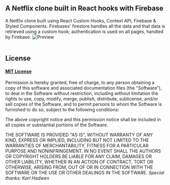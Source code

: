 ## A Netflix clone built in React hooks with Firebase 

A Netflix clone built using React Custom Hooks, Context API, Firebase & Styled Components. Firebases' firestore handles all the data and that data is retrieved using a custom hook; authentication is used on all pages, handled by Firebase.
![Preview](netflix-preview.png?raw=true)
<br />
<br />
## License

#### [MIT License](https://choosealicense.com/licenses/mit/)

Permission is hereby granted, free of charge, to any person obtaining a copy
of this software and associated documentation files (the "Software"), to deal
in the Software without restriction, including without limitation the rights
to use, copy, modify, merge, publish, distribute, sublicense, and/or sell
copies of the Software, and to permit persons to whom the Software is
furnished to do so, subject to the following conditions:

The above copyright notice and this permission notice shall be included in all
copies or substantial portions of the Software.

THE SOFTWARE IS PROVIDED "AS IS", WITHOUT WARRANTY OF ANY KIND, EXPRESS OR
IMPLIED, INCLUDING BUT NOT LIMITED TO THE WARRANTIES OF MERCHANTABILITY,
FITNESS FOR A PARTICULAR PURPOSE AND NONINFRINGEMENT. IN NO EVENT SHALL THE
AUTHORS OR COPYRIGHT HOLDERS BE LIABLE FOR ANY CLAIM, DAMAGES OR OTHER
LIABILITY, WHETHER IN AN ACTION OF CONTRACT, TORT OR OTHERWISE, ARISING FROM,
OUT OF OR IN CONNECTION WITH THE SOFTWARE OR THE USE OR OTHER DEALINGS IN THE
SOFTWARE.
<em>Special thanks: Karl Hadwen<em>
